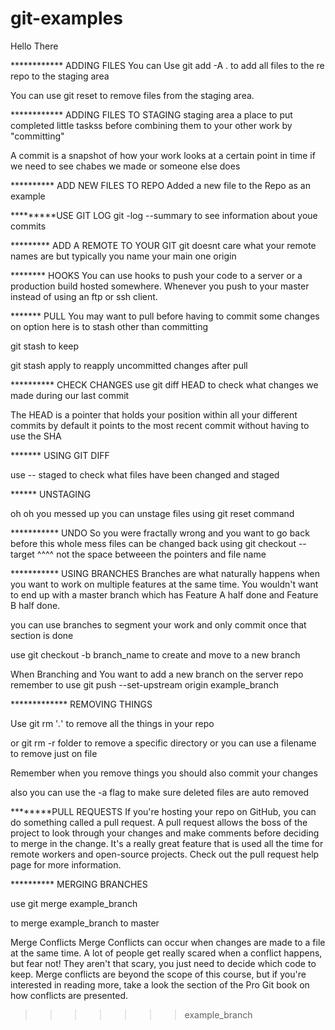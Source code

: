 # git-examples

Hello There

************ ADDING FILES
You can Use git add -A . to add all files to the re repo to the staging area

You can use git reset <filename> to remove files from the staging area.


************ ADDING FILES TO STAGING
staging area a place to put completed little taskss before combining them to your other work by "committing"

A commit is a snapshot of how your work looks at a certain point in time if we need to see chabes we made or someone else does


********** ADD NEW FILES TO REPO
Added a new file to the Repo as an example

*********USE GIT LOG
git -log --summary to see information about youe commits

********* ADD A REMOTE TO YOUR GIT
git doesnt care what your remote names are
but typically you name your main one origin  


********   HOOKS
You can use hooks to push your code to a server or a production build hosted somewhere. Whenever you push to your master instead of using an ftp or ssh client.


******* PULL
You may want to pull before having to commit some changes on option here  is to stash other than committing

git stash
to keep

git stash apply
to reapply uncommitted changes after pull


********** CHECK CHANGES
use git diff HEAD to check what changes we made during our last commit

The HEAD is a pointer that holds your position within all your different commits by default it points to the most recent commit without having to use the SHA

******* USING GIT DIFF

use -- staged to check what files have been changed and staged

****** UNSTAGING

oh oh you messed up you can unstage files using git reset command


*********** UNDO
So you were fractally wrong and you want to go back before this whole mess
files can be changed back using
git checkout -- target
          ^^^^ not the space betweeen the pointers and file name

*********** USING BRANCHES
Branches are what naturally happens when you want to work on multiple features at the same time. You wouldn't want to end up with a master branch which has Feature A half done and Feature B half done.

you can use branches to segment your work and only commit once that section is done

use git checkout -b branch_name to create and move to a new branch

When Branching and You want to add a new branch on the server repo remember to use
git push --set-upstream origin example_branch


************* REMOVING THINGS

Use git rm '*.*' to remove all the things in your repo

or git rm -r folder
to remove a specific directory  or you can use a filename to remove just on file

Remember when you remove things you should also commit your changes

also you can use the -a flag to make sure deleted files are auto removed

********PULL REQUESTS
If you're hosting your repo on GitHub, you can do something called a pull request.
A pull request allows the boss of the project to look through your changes and make comments before deciding to merge in the change. It's a really great feature that is used all the time for remote workers and open-source projects.
Check out the pull request help page for more information.



********** MERGING BRANCHES

use git merge example_branch

 to merge example_branch to master

Merge Conflicts
Merge Conflicts can occur when changes are made to a file at the same time. A lot of people get really scared when a conflict happens, but fear not! They aren't that scary, you just need to decide which code to keep.
Merge conflicts are beyond the scope of this course, but if you're interested in reading more, take a look the section of the Pro Git book on how conflicts are presented.
>>>>>>> example_branch
